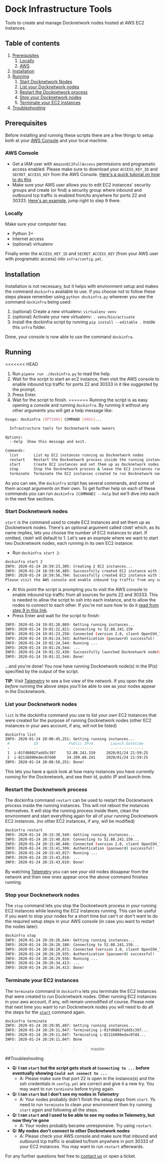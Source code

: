 # Dock Infrastructure Tools
Tools to create and manage Docknetwork nodes hosted at AWS EC2 instances.

## Table of contents
1. [Prerequisites](#prerequisites)
    1. [Locally](#locally)
    1. [AWS](#aws-console)
1. [Installation](#installation)
1. [Running](#running)
    1. [Start Docknetwork Nodes](#start-docknetwork-nodes)
    1. [List your Docknetwork nodes](#list-your-docknetwork-nodes)
    1. [Restart the Docknetwork process](#restart-the-docknetwork-process)
    1. [Stop your Docknetwork nodes](#stop-your-docknetwork-nodes)
    1. [Terminate your EC2 instances](#terminate-your-ec2-instances)
1. [Troubleshooting](#troubleshooting)


## Prerequisites
Before installing and running these scripts there are a few things to setup both at your [AWS Console](https://console.aws.amazon.com/) and your local machine.

### AWS Console
- Get a IAM user with `AmazonEC2FullAccess` permissions and programatic access enabled. Please make sure to download your `ACCESS_KEY_ID` and `SECRET_ACCESS_KEY` from the AWS Console. [Here's a quick tutorial on how to do this](https://www.teckriders.com/2019/05/create-aws-iam-user-with-programmatic-access/)
- Make sure your AWS user allows you to edit EC2 instances' security groups and create (or find) a security group where inbound and outbound tcp traffic is enabled from/to anywhere for ports 22 and 30333. [Here's an example](https://docs.aws.amazon.com/efs/latest/ug/gs-step-one-create-ec2-resources.html), jump right to step 9 there. 

### Locally
Make sure your computer has:
- Python 3+
- Internet access
- (optional) virtualenv 

Finally enter the `ACCESS_KEY_ID` and `SECRET_ACCESS_KEY` (from your AWS user with programatic access) into `infra/config.yml`.

## Installation
Installation is not necessary, but it helps with environment setup and makes the command `dockinfra` available to use. If you choose not to follow these steps please remember using `python dockinfra.py` wherever you see the command `dockinfra` being used: 
1. (optional) Create a new virtualenv: `virtualenv venv`
1. (optional) Activate your new virtualenv: `. venv/bin/activate`
1. Install the dockinfra script by running `pip install --editable .` inside this `infra` folder.

Done, your console is now able to use the command `dockinfra`.

## Running
<<<<<<< HEAD
1. Run `pipenv run ./dockinfra.py` to read the help.
1. Wait for the script to start an ec2 instance, then visit the AWS console to enable inbound tcp traffic for ports 22 and 30333 in it like suggested by the prompt.
1. Press Enter.
1. Wait for the script to finish.
=======
Running the script is as easy opening a console and running `dockinfra`. By running it without any other arguments you will get a help message like:
```bash
Usage: dockinfra [OPTIONS] COMMAND [ARGS]...

  Infrastructure tools for Docknetwork node owners

Options:
  --help  Show this message and exit.

Commands:
  list       List my EC2 instances running as Docknetwork nodes
  restart    Restart the Docknetwork process inside the running instances
  start      Create EC2 instances and set them up as Docknetwork nodes
  stop       Stop the Docknetwork process & leave the EC2 instances running
  terminate  Terminate the EC2 instances created to run Docknetwork nodes
```
As you can see, the `dockinfra` script has several commands, and some of them accept arguments on their own.
To get further help on each of these commands you can run `dockinfra [COMMAND] --help` but we'll dive into each in the next few sections.  


### Start Docknetwork nodes
`start` is the command used to create EC2 instances and set them up as Docknetwork nodes.
There's an optional argument called `COUNT` which, as its name implies, lets you choose the number of EC2 instances to start. If omitted, `COUNT` will default to 1.
Let's see an example where we want to start two Docknetwork nodes, each running in its own EC2 instance: 
- Run `dockinfra start 2`:
```bash
dockinfra start 2
INFO: 2020-01-24 18:59:23,305: Creating 2 EC2 instances...
INFO: 2020-01-24 18:59:56,405: Successfully created EC2 instance with id 'i-01fd8802fadd5c397'.
INFO: 2020-01-24 18:59:56,704: Successfully created EC2 instance with id 'i-02116890edec07dd0'.
Please visit the AWS console and enable inbound tcp traffic from any source for ports 22 and 30333 on your newly created instance(s) before hitting Enter:
```
- At this point the script is prompting you to visit the AWS console to enable inbound tcp traffic from all sources for ports 22 and 30333. This is needed to allow the script to ssh into each instance, and to allow the nodes to connect to each other. If you're not sure how to do it [read from step 9 in this link](https://docs.aws.amazon.com/efs/latest/ug/gs-step-one-create-ec2-resources.html).
- Press Enter and wait for the script to finish:
```bash
INFO: 2020-01-24 19:01:20,869: Getting running instances...
INFO: 2020-01-24 19:01:22,821: Connecting to 52.88.241.159
INFO: 2020-01-24 19:01:23,258: Connected (version 2.0, client OpenSSH_7.6p1)
INFO: 2020-01-24 19:01:24,543: Authentication (password) successful!
INFO: 2020-01-24 19:01:24,544: Running ...
INFO: 2020-01-24 19:01:24,544: ...
INFO: 2020-01-24 19:01:32,438: Successfully launched Docknetwork node(s) at: ['52.88.241.159', '34.209.88.241']
INFO: 2020-01-24 19:01:32,544: Done!
```
...and you're done!
You now have running Docknetwork node(s) in the IP(s) specified by the output of the script. 

**TIP**: Visit [Telemetry](https://telemetry.polkadot.io/#/Vasaplatsen%20Ved%20Testnet) to see a live view of the network. If you open the site *before* running the above steps you'll be able to see as your nodes appear in the Docknetwork.

### List your Docknetwork nodes
`list` is the dockinfra command you use to list _your own_ EC2 instances that were created for the purpose of running Docknetwork nodes (other EC2 instances in your aws account, if any, will not be listed)
```bash
dockinfra list
INFO: 2020-01-24 20:06:45,251: Getting running instances...
 #           ID              Public IPv4        Launch Datetime   
 -           --              -----------        ---------------   
 1  i-01fd8802fadd5c397     52.88.241.159     2020/01/24 21:59:25 
 2  i-02116890edec07dd0     34.209.88.241     2020/01/24 21:59:25 
INFO: 2020-01-24 20:06:50,251: Done!

```
This lets you have a quick look at how many instances you have currently running for the Docknetwork, and see their id, public IP and launch time. 

### Restart the Docknetwork process 
The dockinfra command `restart` can be used to restart the Docknetwork process inside the running instances. This will not reboot the instances themselves. It will stop the running process inside them, clean the environment and start everything again for all of your running Docknetwork EC2 instances. (no other EC2 instances, if any, will be modified)
```bash
dockinfra restart
INFO: 2020-01-24 20:15:38,549: Getting running instances...
INFO: 2020-01-24 20:15:40,024: Connecting to 52.88.241.159...
INFO: 2020-01-24 20:15:40,446: Connected (version 2.0, client OpenSSH_7.6p1)
INFO: 2020-01-24 20:15:41,599: Authentication (password) successful!
INFO: 2020-01-24 20:15:43,017: Running ...
INFO: 2020-01-24 20:15:43,018: ...
INFO: 2020-01-24 20:15:43,019: Done!
```
By watching [Telemetry](https://telemetry.polkadot.io/#/Vasaplatsen%20Ved%20Testnet) you can see your old nodes dissapear from the network and then new ones appear once the above command finishes running.
 
### Stop your Docknetwork nodes
The `stop` command lets you stop the Docknetwork process in your running EC2 instances while leaving the EC2 instances running. This can be useful if you want to stop your nodes for a short time but can't or don't want to do the required setup steps in your AWS console (in case you want to restart the nodes later):
```bash
dockinfra stop
INFO: 2020-01-24 20:26:26,644: Getting running instances...
INFO: 2020-01-24 20:26:28,180: Connecting to 52.88.241.159...
INFO: 2020-01-24 20:26:28,671: Connected (version 2.0, client OpenSSH_7.6p1)
INFO: 2020-01-24 20:26:29,935: Authentication (password) successful!
INFO: 2020-01-24 20:26:29,936: Running ...
INFO: 2020-01-24 20:26:34,413: ...
INFO: 2020-01-24 20:26:34,413: Done!

```

### Terminate your EC2 instances
The `terminate` command in `dockinfra` lets you terminate the EC2 instances that were created to run Docknetwork nodes. Other running EC2 instances in your aws account, if any, will remain unmodified of course.
Please note that next time you want to run Docknetwork nodes you will need to do all the steps for the [`start`](#start) command again. 
```bash
dockinfra terminate
INFO: 2020-01-24 20:29:05,407: Getting running instances...
INFO: 2020-01-24 20:29:11,047: Terminating i-01fd8802fadd5c397...
INFO: 2020-01-24 20:29:11,047: Terminating i-02116890edec07dd...
INFO: 2020-01-24 20:29:11,047: Done
```
>>>>>>> master

##Troubleshooting
- **Q: I ran `start` but the script gets stuck at `Connecting to ...` before eventually showing `Could not connect to ...`** 
  - A:  Please make sure that port 22 is open in the instance(s) and the ssh credentials in `config.yml` are correct and give it a new try. You may want to run `terminate` before trying again.
- **Q: I ran `start` but I don't see my nodes in Telemetry** 
  - A: Your nodes probably didn't finish the setup steps from `start`. Yo need to run `terminate` to clean your environment then try running `start` again and following all the steps.
- **Q: I ran `start` and I used to be able to see my nodes in Telemetry, but now they're gone** 
  - A: Your nodes probably became unresponsive. Try using `restart`.
- **Q: My nodes don't connect to other Docknetwork nodes** 
  - A: Please check your AWS console and make sure that inbound and outbound tcp traffic is enabled to/from anywhere in port 30333 of your EC2 instances. You may want to run `restart` afterwards.
  
For any further questions feel free to [contact us](https://dock.io/) or open a ticket.
